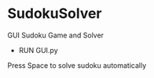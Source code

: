 # SudokuSolver
GUI Sudoku Game and Solver

- RUN GUI.py

Press Space to solve sudoku automatically 
